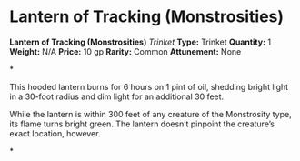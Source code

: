 # Lantern of Tracking (Monstrosities)

**Lantern of Tracking (Monstrosities)**
_Trinket_
**Type:** Trinket
**Quantity:** 1
**Weight:** N/A
**Price:** 10 gp
**Rarity:** Common
**Attunement:** None

*<p>This hooded lantern burns for 6 hours on 1 pint of oil, shedding bright light in a 30-foot radius and dim light for an additional 30 feet.

While the lantern is within 300 feet of any creature of the Monstrosity type, its flame turns bright green. The lantern doesn’t pinpoint the creature’s exact location, however.</p>*